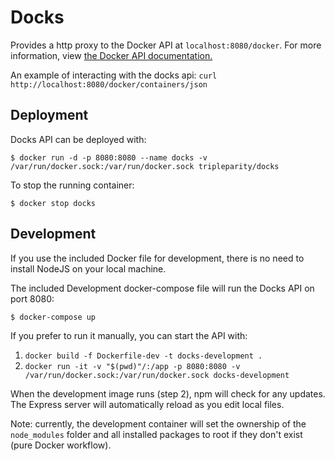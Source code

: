 # Docks

Provides a http proxy to the Docker API at `localhost:8080/docker`. For more information,
view [the Docker API documentation.](https://docs.docker.com/engine/api/v1.37)

An example of interacting with the docks api:
`curl http://localhost:8080/docker/containers/json`

## Deployment
Docks API can be deployed with:
```
$ docker run -d -p 8080:8080 --name docks -v /var/run/docker.sock:/var/run/docker.sock tripleparity/docks
```

To stop the running container:
```
$ docker stop docks
```

## Development
If you use the included Docker file for development, there is no need to install NodeJS on your local machine.

The included Development docker-compose file will run the Docks API on port 8080:

`$ docker-compose up`

If you prefer to run it manually, you can start the API with:
1. `docker build -f Dockerfile-dev -t docks-development .`
2. `docker run -it -v "$(pwd)"/:/app -p 8080:8080 -v /var/run/docker.sock:/var/run/docker.sock docks-development `

When the development image runs (step 2), npm will check for any updates. The Express server will automatically
reload as you edit local files.

Note: currently, the development container will set the ownership of the `node_modules` folder and all installed
packages to root if they don't exist (pure Docker workflow).
